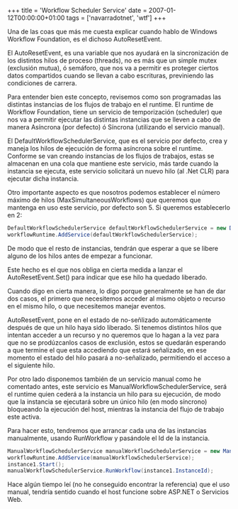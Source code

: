 +++
title = 'Workflow Scheduler Service'
date = 2007-01-12T00:00:00+01:00
tags = ['navarradotnet', 'wtf']
+++


Una de las coas que más me cuesta explicar cuando hablo de Windows Workflow Foundation, es el dichoso AutoResetEvent.

El AutoResetEvent, es una variable que nos ayudará en la sincronización de los distintos hilos de proceso (threads), no es más que un simple mutex (exclusión mutua), ó semáforo, que nos va a permitir es proteger ciertos datos compartidos cuando se llevan a cabo escrituras, previniendo las condiciones de carrera.

Para entender bien este concepto, revisemos como son programadas las distintas instancias de los flujos de trabajo en el runtime.
El runtime de Workflow Foundation, tiene un servicio de temporización (scheduler) que nos va a permitir ejecutar las distintas instancias que se lleven a cabo de manera Asíncrona (por defecto) ó Síncrona (utilizando el servicio manual).

El DefaultWorkflowSchedulerService, que es el servicio por defecto, crea y maneja los hilos de ejecución de forma asíncrona sobre el runtime. Conforme se van creando instancias de los flujos de trabajos, estas se almacenan en una cola que mantiene este servicio, más tarde cuando la instancia se ejecuta, este servicio solicitará un nuevo hilo (al .Net CLR) para ejecutar dicha instancia.

Otro importante aspecto es que nosotros podemos establecer el número máximo de hilos (MaxSimultaneousWorkflows)  que queremos que mantenga en uso este servicio, por defecto son 5. Si queremos establecerlo en 2:


```csharp
DefaultWorkflowSchedulerService defaultWorkflowSchedulerService = new DefaultWorkflowSchedulerService(2);
workflowRuntime.AddService(defaultWorkflowSchedulerService);
```

De modo que el resto de instancias, tendrán que esperar a que se libere alguno de los hilos antes de empezar a funcionar.

Este hecho es el que nos obliga en cierta medida a lanzar el AutoResetEvent.Set() para indicar que ese hilo ha quedado liberado.

Cuando digo en cierta manera, lo digo porque generalmente se han de dar dos casos, el primero que necesitemos acceder al mismo objeto o recurso en el mismo hilo, o que necesitemos manejar eventos. 

AutoResetEvent, pone en el estado de no-señlizado automáticamente después de que un hilo haya sido liberado. Si tenemos distintos hilos que intentan acceder a un recurso y no queremos que lo hagan a la vez para que no se prodúzcanlos casos de exclusión, estos se quedarán esperando a que termine el que esta accediendo que estará señalizado, en ese momento el estado del hilo pasará a no-señalizado, permitiendo el acceso a el siguiente hilo.

Por otro lado disponemos también de un servicio manual como he comentado antes, este servicio es ManualWorkflowSchedulerService,  será el runtime quien cederá a la instancia un hilo para su ejecución,  de modo que la instancia se ejecutará sobre un único hilo (en modo síncrono) bloqueando la ejecución del host, mientras la instancia del flujo de trabajo este activa.

Para hacer esto, tendremos que arrancar cada una de las instancias manualmente, usando RunWorkflow y pasándole el Id de la instancia.


```csharp	
ManualWorkflowSchedulerService manualWorkflowSchedulerService = new ManualWorkflowSchedulerService(false);
workflowRuntime.AddService(manualWorkflowSchedulerService);
instance1.Start();
manualWorkflowSchedulerService.RunWorkflow(instance1.InstanceId);
``` 
Hace algún tiempo leí (no he conseguido encontrar la referencia) que el uso manual, tendría sentido cuando el host funcione sobre ASP.NET o Servicios Web.